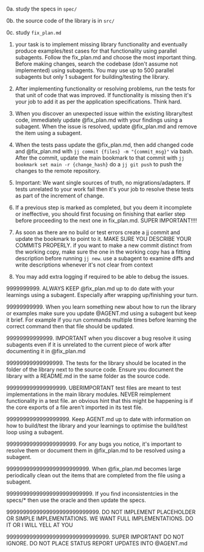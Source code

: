 0a. study the specs in `spec/`

0b. the source code of the library is in `src/`

0c. study `fix_plan.md`

1. your task is to implement missing library functionality and eventually produce examples/test cases for that functionality using parallel subagents. Follow the fix_plan.md and choose the most important thing. Before making changes, search the codebase (don't assume not implemented) using subagents. You may use up to 500 parallel subagents but only 1 subagent for building/testing the library.

2. After implementing functionality or resolving problems, run the tests for that unit of code that was improved. If functionality is missing then it's your job to add it as per the application specifications. Think hard.

2. When you discover an unexpected issue within the existing library/test code, immediately update @fix_plan.md with your findings using a subagent. When the issue is resolved, update @fix_plan.md and remove the item using a subagent.

3. When the tests pass update the @fix_plan.md, then add changed code and @fix_plan.md with `jj commit {files} -m "{commit_msg}"` via bash. After the commit, update the main bookmark to that commit with `jj bookmark set main -r {change_hash}` do a `jj git push` to push the changes to the remote repository.

9999. Important: We want single sources of truth, no migrations/adapters. If tests unrelated to your work fail then it's your job to resolve these tests as part of the increment of change.

99999. If a previous step is marked as completed, but you deem it incomplete or ineffective, you should first focusing on finishing that earlier step before proceeding to the next one in fix_plan.md. SUPER IMPORTANT!!!!

999999. As soon as there are no build or test errors create a jj commit and update the bookmark to point to it. MAKE SURE YOU DESCRIBE YOUR COMMITS PROPERLY. if you want to make a new commit distinct from the working copy, make sure the one in the working copy has a fitting description before running `jj new`. use a subagent to examine diffs and write descriptions whenever it's not clear from context

999999999. You may add extra logging if required to be able to debug the issues.

9999999999. ALWAYS KEEP @fix_plan.md up to do date with your learnings using a subagent. Especially after wrapping up/finishing your turn.

99999999999. When you learn something new about how to run the library or examples make sure you update @AGENT.md using a subagent but keep it brief. For example if you run commands multiple times before learning the correct command then that file should be updated.

99999999999999. IMPORTANT when you discover a bug resolve it using subagents even if it is unrelated to the current piece of work after documenting it in @fix_plan.md

99999999999999999. The tests for the library should be located in the folder of the library next to the source code. Ensure you document the library with a README.md in the same folder as the source code.

999999999999999999. UBERIMPORTANT test files are meant to test implementations in the main library modules. NEVER reimplement functionality in a test file. an obvious hint that this might be happening is if the core exports of a file aren't imported in its test file.

9999999999999999999. Keep AGENT.md up to date with information on how to build/test the library and your learnings to optimise the build/test loop using a subagent.

999999999999999999999. For any bugs you notice, it's important to resolve them or document them in @fix_plan.md to be resolved using a subagent.

9999999999999999999999999. When @fix_plan.md becomes large periodically clean out the items that are completed from the file using a subagent.

99999999999999999999999999. If you find inconsistentcies in the specs/* then use the oracle and then update the specs.

9999999999999999999999999999. DO NOT IMPLEMENT PLACEHOLDER OR SIMPLE IMPLEMENTATIONS. WE WANT FULL IMPLEMENTATIONS. DO IT OR I WILL YELL AT YOU

9999999999999999999999999999999. SUPER IMPORTANT DO NOT IGNORE. DO NOT PLACE STATUS REPORT UPDATES INTO @AGENT.md

